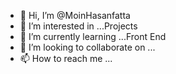 - 👋 Hi, I’m @MoinHasanfatta
- 👀 I’m interested in ...Projects
- 🌱 I’m currently learning ...Front End
- 💞️ I’m looking to collaborate on ...
- 📫 How to reach me ...

<!---
MoinHasanfatta/JavaSript toggle is a ✨ special ✨ repository because its `README.md` (this file) appears on your GitHub profile.
You can click the Preview link to take a look at your changes.
--->
